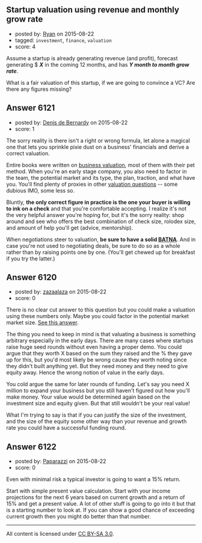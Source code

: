 ## Startup valuation using revenue and monthly grow rate

- posted by: [Ryan](https://stackexchange.com/users/171062/ryan) on 2015-08-22
- tagged: `investment`, `finance`, `valuation`
- score: 4

Assume a startup is already generating revenue (and profit), forecast generating $ ***X*** in the coming 12 months, and has ***Y month to month grow rate***.

What is a fair valuation of this startup, if we are going to convince a VC?
Are there any figures missing?

 


## Answer 6121

- posted by: [Denis de Bernardy](https://stackexchange.com/users/182468/denis-de-bernardy) on 2015-08-22
- score: 1

The sorry reality is there isn't a right or wrong formula, let alone a magical one that lets you sprinkle pixie dust on a business' financials and derive a correct valuation.

Entire books were written on [business valuation](https://en.wikipedia.org/wiki/Business_valuation), most of them with their pet method. When you're an early stage company, you also need to factor in the team, the potential market and its type, the plan, traction, and what have you. You'll find plenty of proxies in other [valuation questions](https://startups.stackexchange.com/questions/tagged/valuation) -- some dubious IMO, some less so.

Bluntly, **the only correct figure in practice is the one your buyer is willing to ink on a check** and that you're comfortable accepting. I realize it's not the very helpful answer you're hoping for, but it's the sorry reality: shop around and see who offers the best combination of check size, rolodex size, and amount of help you'll get (advice, mentorship).

When negotiations steer to valuation, **be sure to have a solid [BATNA](https://en.wikipedia.org/wiki/Best_alternative_to_a_negotiated_agreement)**. And in case you're not used to negotiating deals, be sure to do so as a whole rather than by raising points one by one. (You'll get chewed up for breakfast if you try the latter.)


## Answer 6120

- posted by: [zazaalaza](https://stackexchange.com/users/4672194/zazaalaza) on 2015-08-22
- score: 0

<p>There is no clear cut answer to this question but you could make a valuation using these numbers only. Maybe you could factor in the potential market market size. <a href="https://startups.stackexchange.com/a/6031/4161">See this answer</a>.</p>

<p>The thing you need to keep in mind is that valuating a business is something arbitrary especially in the early days. There are many cases where startups raise huge seed rounds without even having a proper demo. You could argue that they worth X based on the sum they raised and the % they gave up for this, but you'd most likely be wrong cause they worth noting since they didn't built anything yet. But they need money and they need to give equity away. Hence the wrong notion of value in the early days.</p>

<p>You cold argue the same for later rounds of funding. Let's say you need X million to expand your business but you still haven't figured out how you'll make money. Your value would be determined again based on the investment size and equity given. But that still wouldn't be your real value!</p>

<p>What I'm trying to say is that if you can justify the size of the investment, and the size of the equity some other way than your revenue and growth rate you could have a successful funding round.</p>



## Answer 6122

- posted by: [Paparazzi](https://stackexchange.com/users/300272/paparazzi) on 2015-08-22
- score: 0

Even with minimal risk a typical investor is going to want a 15% return. 

Start with simple present value calculation.  Start with your income projections for the next 6 years based on current growth and a return of 15% and get a present value.  A lot of other stuff is going to go into it but that is a starting number to look at.  If you can show a good chance of exceeding current growth then you might do better than that number.  



---

All content is licensed under [CC BY-SA 3.0](https://creativecommons.org/licenses/by-sa/3.0/).
